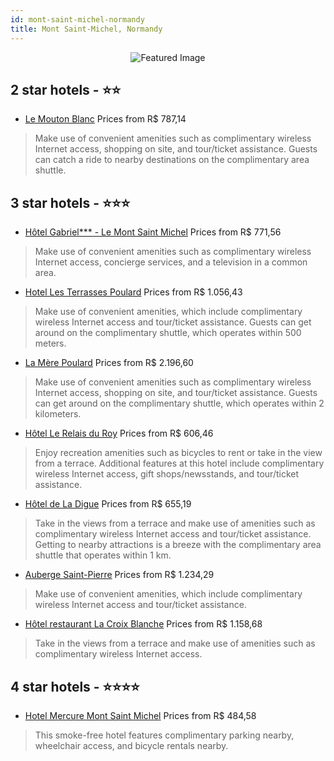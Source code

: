 ```yaml
---
id: mont-saint-michel-normandy
title: Mont Saint-Michel, Normandy
---
```


<center><img src="https://i.travelapi.com/hotels/8000000/7850000/7847700/7847615/6f4220e8_z.jpg" alt="Featured Image" /></center>


##  2 star hotels - ⭐️⭐️

-    [Le Mouton Blanc](https://us.hurb.com/hotels/mont-saint-michel/le-mouton-blanc-JNP-JP040484?cmp=18055) Prices from R$ 787,14
   > Make use of convenient amenities such as complimentary wireless Internet access, shopping on site, and tour/ticket assistance. Guests can catch a ride to nearby destinations on the complimentary area shuttle.

##  3 star hotels - ⭐️⭐️⭐️

-    [Hôtel Gabriel*** - Le Mont Saint Michel](https://us.hurb.com/hotels/mont-saint-michel/hotel-gabriel-le-mont-saint-michel-JNP-JP303803?cmp=18055) Prices from R$ 771,56
   > Make use of convenient amenities such as complimentary wireless Internet access, concierge services, and a television in a common area.
-    [Hotel Les Terrasses Poulard](https://us.hurb.com/hotels/mont-saint-michel/hotel-les-terrasses-poulard-JNP-JP040574?cmp=18055) Prices from R$ 1.056,43
   > Make use of convenient amenities, which include complimentary wireless Internet access and tour/ticket assistance. Guests can get around on the complimentary shuttle, which operates within 500 meters.
-    [La Mère Poulard](https://us.hurb.com/hotels/mont-saint-michel/la-mere-poulard-JNP-JP040572?cmp=18055) Prices from R$ 2.196,60
   > Make use of convenient amenities such as complimentary wireless Internet access, shopping on site, and tour/ticket assistance. Guests can get around on the complimentary shuttle, which operates within 2 kilometers.
-    [Hôtel Le Relais du Roy](https://us.hurb.com/hotels/mont-saint-michel/hotel-le-relais-du-roy-JNP-JP843661?cmp=18055) Prices from R$ 606,46
   > Enjoy recreation amenities such as bicycles to rent or take in the view from a terrace. Additional features at this hotel include complimentary wireless Internet access, gift shops/newsstands, and tour/ticket assistance.
-    [Hôtel de La Digue](https://us.hurb.com/hotels/mont-saint-michel/hotel-de-la-digue-JNP-JP411355?cmp=18055) Prices from R$ 655,19
   > Take in the views from a terrace and make use of amenities such as complimentary wireless Internet access and tour/ticket assistance. Getting to nearby attractions is a breeze with the complimentary area shuttle that operates within 1 km.
-    [Auberge Saint-Pierre](https://us.hurb.com/hotels/mont-saint-michel/auberge-saint-pierre-JNP-JP385506?cmp=18055) Prices from R$ 1.234,29
   > Make use of convenient amenities, which include complimentary wireless Internet access and tour/ticket assistance.
-    [Hôtel restaurant La Croix Blanche](https://us.hurb.com/hotels/mont-saint-michel/hotel-restaurant-la-croix-blanche-JNP-JP00633X?cmp=18055) Prices from R$ 1.158,68
   > Take in the views from a terrace and make use of amenities such as complimentary wireless Internet access.

##  4 star hotels - ⭐️⭐️⭐️⭐️

-    [Hotel Mercure Mont Saint Michel](https://us.hurb.com/hotels/mont-saint-michel/hotel-mercure-mont-saint-michel-JNP-JP811042?cmp=18055) Prices from R$ 484,58
   > This smoke-free hotel features complimentary parking nearby, wheelchair access, and bicycle rentals nearby.
